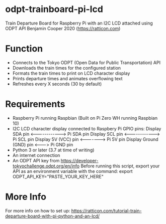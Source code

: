 # odpt-trainboard-pi-lcd

Train Departure Board for Raspberry Pi with an I2C LCD attached using ODPT API
Benjamin Cooper 2020 (https://ratticon.com)

# Function
- Connects to the Tokyo ODPT (Open Data for Public Transportation) API
- Downloads the train times for the configured station
- Formats the train times to print on LCD character display
- Prints departure times and animates overflowing text
- Refreshes every X seconds (30 by default)

# Requirements
- Raspberry Pi running Raspbian (Built on Pi Zero WH running Raspbian 10)
- I2C LCD character display connected to Raspbery Pi GPIO pins:
    Display SDA pin <------------> Pi SDA pin
    Display SCL pin <------------> Pi SCL pin
    Display 5V (VCC) pin <-------> Pi 5V pin
    Display Ground (GND) pin <---> Pi GND pin
- Python 3 or later (3.7 at time of writing)
- An internet connection
- An ODPT API key from https://developer-tokyochallenge.odpt.org/en/info
  Before running this script, export your API as an environment variable with the command:
  export ODPT_API_KEY="PASTE_YOUR_KEY_HERE"

# More Info
For more info on how to set up:
https://ratticon.com/tutorial-train-departure-board-with-pi-python-and-an-lcd/
